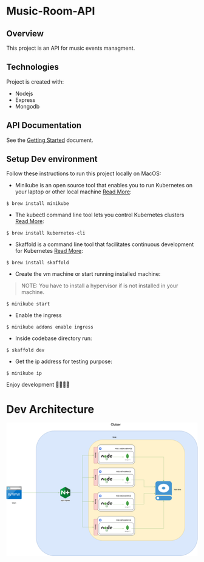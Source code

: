 # Music-Room-API
## Overview
This project is an API for music events managment.

## Technologies
Project is created with:
* Nodejs
* Express
* Mongodb

## API Documentation
See the [Getting Started](https://documenter.getpostman.com/view/10811880/TzY68Z8M) document.

## Setup Dev environment

Follow these instructions to run this project locally on MacOS:

- Minikube is an open source tool that enables you to run Kubernetes on your laptop or other local machine [Read More](https://kubernetes.io/docs/tutorials/hello-minikube/):
```
$ brew install minikube
```

- The kubectl command line tool lets you control Kubernetes clusters [Read More](https://kubernetes.io/docs/tasks/tools/):
```
$ brew install kubernetes-cli
```

- Skaffold is a command line tool that facilitates continuous development for Kubernetes [Read More](https://skaffold.dev/):
```
$ brew install skaffold
```

- Create the vm machine or start running installed machine: 
> NOTE: You have to install a hypervisor if is not installed in your machine.
```
$ minikube start
```

- Enable the ingress
```
$ minikube addons enable ingress
```

- Inside codebase directory run:
```
$ skaffold dev
```

- Get the ip address for testing purpose:

```
$ minikube ip
```

Enjoy development 🎉🎉🎉🎉

# Dev Architecture

![alt text](https://github.com/simofilahi/Music-Room-API/blob/main/assets/dev-architecture.png)

